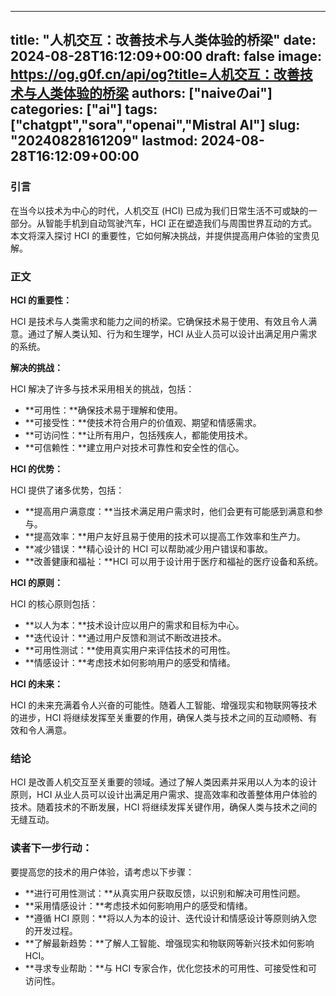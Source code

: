 
---
title: "人机交互：改善技术与人类体验的桥梁"
date: 2024-08-28T16:12:09+00:00
draft: false
image: https://og.g0f.cn/api/og?title=人机交互：改善技术与人类体验的桥梁
authors: ["naiveのai"]
categories: ["ai"]
tags: ["chatgpt","sora","openai","Mistral AI"]
slug: "20240828161209"
lastmod: 2024-08-28T16:12:09+00:00
---
### 引言

在当今以技术为中心的时代，人机交互 (HCI) 已成为我们日常生活不可或缺的一部分。从智能手机到自动驾驶汽车，HCI 正在塑造我们与周围世界互动的方式。本文将深入探讨 HCI 的重要性，它如何解决挑战，并提供提高用户体验的宝贵见解。

### 正文

**HCI 的重要性：**

HCI 是技术与人类需求和能力之间的桥梁。它确保技术易于使用、有效且令人满意。通过了解人类认知、行为和生理学，HCI 从业人员可以设计出满足用户需求的系统。

**解决的挑战：**

HCI 解决了许多与技术采用相关的挑战，包括：

* **可用性：**确保技术易于理解和使用。
* **可接受性：**使技术符合用户的价值观、期望和情感需求。
* **可访问性：**让所有用户，包括残疾人，都能使用技术。
* **可信赖性：**建立用户对技术可靠性和安全性的信心。

**HCI 的优势：**

HCI 提供了诸多优势，包括：

* **提高用户满意度：**当技术满足用户需求时，他们会更有可能感到满意和参与。
* **提高效率：**用户友好且易于使用的技术可以提高工作效率和生产力。
* **减少错误：**精心设计的 HCI 可以帮助减少用户错误和事故。
* **改善健康和福祉：**HCI 可以用于设计用于医疗和福祉的医疗设备和系统。

**HCI 的原则：**

HCI 的核心原则包括：

* **以人为本：**技术设计应以用户的需求和目标为中心。
* **迭代设计：**通过用户反馈和测试不断改进技术。
* **可用性测试：**使用真实用户来评估技术的可用性。
* **情感设计：**考虑技术如何影响用户的感受和情绪。

**HCI 的未来：**

HCI 的未来充满着令人兴奋的可能性。随着人工智能、增强现实和物联网等技术的进步，HCI 将继续发挥至关重要的作用，确保人类与技术之间的互动顺畅、有效和令人满意。

### 结论

HCI 是改善人机交互至关重要的领域。通过了解人类因素并采用以人为本的设计原则，HCI 从业人员可以设计出满足用户需求、提高效率和改善整体用户体验的技术。随着技术的不断发展，HCI 将继续发挥关键作用，确保人类与技术之间的无缝互动。

### 读者下一步行动：

要提高您的技术的用户体验，请考虑以下步骤：

* **进行可用性测试：**从真实用户获取反馈，以识别和解决可用性问题。
* **采用情感设计：**考虑技术如何影响用户的感受和情绪。
* **遵循 HCI 原则：**将以人为本的设计、迭代设计和情感设计等原则纳入您的开发过程。
* **了解最新趋势：**了解人工智能、增强现实和物联网等新兴技术如何影响 HCI。
* **寻求专业帮助：**与 HCI 专家合作，优化您技术的可用性、可接受性和可访问性。